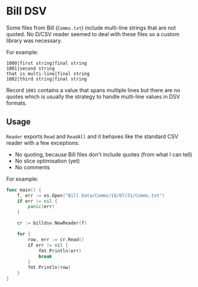 # Bill DSV

Some files from Bill (`Comms.txt`) include multi-line strings that are not
quoted. No D/CSV reader seemed to deal with these files so a custom library was
necessary.

For example:

```csv
1000|first string|final string
1001|second string
that is multi-line|final string
1002|third string|final string
```

Record `1001` contains a value that spans multiple lines but there are no quotes
which is usually the strategy to handle multi-line values in DSV formats.

## Usage

`Reader` exports `Read` and `ReadAll` and it behaves like the standard CSV
reader with a few exceptions:

- No quoting, because Bill files don't include quotes (from what I can tell)
- No slice optimisation (yet)
- No comments

For example:

```go
func main() {
    f, err := os.Open("Bill Data/Comms/18/07/31/Comms.txt")
    if err != nil {
        panic(err)
    }

    cr := billdsv.NewReader(f)

    for {
        row, err := cr.Read()
        if err != nil {
            fmt.Println(err)
            break
        }
        fmt.Println(row)
    }
}
```
